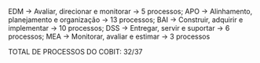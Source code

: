 EDM -> Avaliar, direcionar e monitorar -> 5 processos;
APO -> Alinhamento, planejamento e organização -> 13 processos;
BAI -> Construir, adquirir e implementar -> 10 processos;
DSS -> Entregar, servir e suportar -> 6 processos;
MEA -> Monitorar, avaliar e estimar -> 3 processos

TOTAL DE PROCESSOS DO COBIT: 32/37